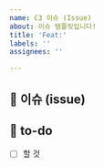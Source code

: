 ```yaml
---
name: C3 이슈 (Issue)
about: 이슈 템플릿입니다!
title: 'Feat:'
labels: ''
assignees: ''

---
```


## 👀 이슈 (issue)
<!-- 이슈에 대한 내용을 설명해주세요. -->

## 🚀 to-do
<!-- 진행할 작업에 대해 적어주세요 -->
- [ ] 할 것
